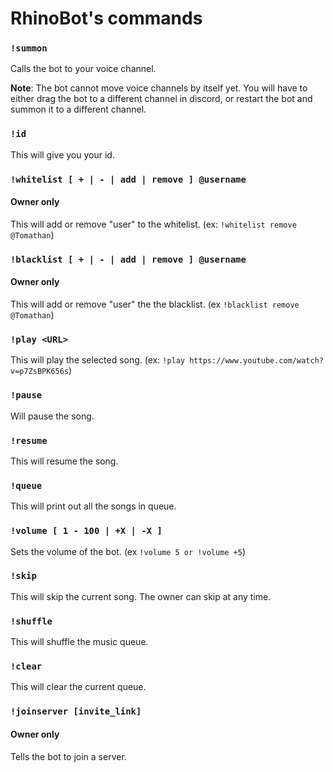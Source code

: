 # RhinoBot's commands

### `!summon`
Calls the bot to your voice channel. 

**Note**: The bot cannot move voice channels by itself yet.  You will have to either drag the bot to a different channel in discord, or restart the bot and summon it to a different channel.

### `!id`
This will give you your id.

### `!whitelist [ + | - | add | remove ] @username`
#### Owner only
This will add or remove "user" to the whitelist. (ex: `!whitelist remove @Tomathan`)

### `!blacklist [ + | - | add | remove ] @username`
#### Owner only
This will add or remove "user" the the blacklist. (ex `!blacklist remove @Tomathan`)

### `!play <URL>`
This will play the selected song. (ex: `!play https://www.youtube.com/watch?v=p7ZsBPK656s`)

### `!pause`
Will pause the song.

### `!resume`
This will resume the song.

### `!queue`
This will print out all the songs in queue.

### `!volume [ 1 - 100 | +X | -X ]`
Sets the volume of the bot. (ex `!volume 5 or !volume +5`)

### `!skip`
This will skip the current song. The owner can skip at any time.

### `!shuffle`
This will shuffle the music queue.

### `!clear`
This will clear the current queue.

### `!joinserver [invite_link]`
#### Owner only
Tells the bot to join a server.
